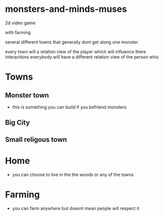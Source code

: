 # monsters-and-minds-muses

2d video game

with farming

several different towns
that generally dont get along
one monster

every town will a relation view of the player which will influence there interactions
everybody will have a different relation view of the person
whic



# Towns

## Monster town
* this is something you can build if you befriend monsters

## Big City

## Small religous town

# Home
* you can choose to live in the the woods or any of the towns

# Farming
* you can farm anywhere but doesnt mean people will respect it

